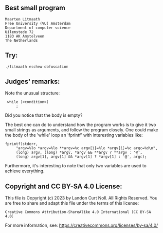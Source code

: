 ## Best small program

	Maarten Litmaath
	Free University (VU) Amsterdam
	Department of computer science
	Uilenstede 72
	1183 AK Amstelveen
	The Netherlands

## Try:

	./litmaath eschew obfuscation


## Judges' remarks:

Note the unusual structure:


	 while (<condition>)
		 ;


Did you notice that the body is empty?


The best one can do to understand how the program works is to give it
two small strings as arguments, and follow the program closely.  One
could make the body of the 'while' loop an 'fprintf' with interesting
variables like:


	fprintf(stderr,
	     "argv=%lo *argv=%lo **argv=%c argv[1]=%lo *argv[1]=%c argc=%d\n",
	     (long) argv, (long) *argv, *argv && **argv ? **argv : '@',
	     (long) argv[1], argv[1] && *argv[1] ? *argv[1] : '@', argc);


Furthermore, it's interesting to note that only two variables are
used to achieve everything.

## Copyright and CC BY-SA 4.0 License:

This file is Copyright (c) 2023 by Landon Curt Noll.  All Rights Reserved.
You are free to share and adapt this file under the terms of this license:

    Creative Commons Attribution-ShareAlike 4.0 International (CC BY-SA 4.0)

For more information, see: https://creativecommons.org/licenses/by-sa/4.0/
